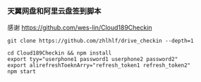### 天翼网盘和阿里云盘签到脚本

感谢 https://github.com/wes-lin/Cloud189Checkin 

```linux
git clone https://github.com/zhlhlf/drive_checkin --depth=1

cd Cloud189Checkin && npm install
export tyy="userphone1 password1 userphone2 password2"
export alirefreshToeknArry="refresh_token1 refresh_token2"
npm start
```

